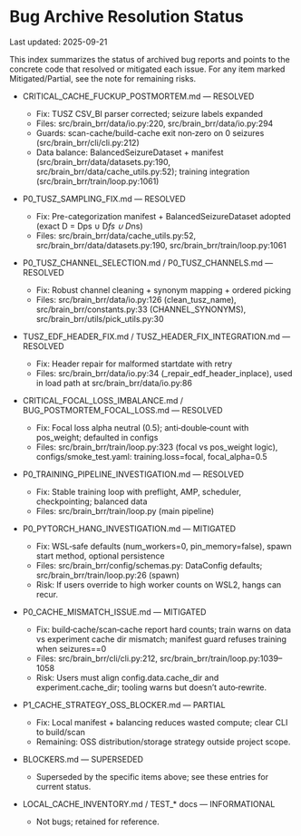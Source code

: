 # Bug Archive Resolution Status

Last updated: 2025-09-21

This index summarizes the status of archived bug reports and points to the concrete code that resolved or mitigated each issue. For any item marked Mitigated/Partial, see the note for remaining risks.

- CRITICAL_CACHE_FUCKUP_POSTMORTEM.md — RESOLVED
  - Fix: TUSZ CSV_BI parser corrected; seizure labels expanded
  - Files: src/brain_brr/data/io.py:220, src/brain_brr/data/io.py:294
  - Guards: scan-cache/build-cache exit non‑zero on 0 seizures (src/brain_brr/cli/cli.py:212)
  - Data balance: BalancedSeizureDataset + manifest (src/brain_brr/data/datasets.py:190, src/brain_brr/data/cache_utils.py:52); training integration (src/brain_brr/train/loop.py:1061)

- P0_TUSZ_SAMPLING_FIX.md — RESOLVED
  - Fix: Pre-categorization manifest + BalancedSeizureDataset adopted (exact D = Dps ∪ D*fs ∪ D*ns)
  - Files: src/brain_brr/data/cache_utils.py:52, src/brain_brr/data/datasets.py:190, src/brain_brr/train/loop.py:1061

- P0_TUSZ_CHANNEL_SELECTION.md / P0_TUSZ_CHANNELS.md — RESOLVED
  - Fix: Robust channel cleaning + synonym mapping + ordered picking
  - Files: src/brain_brr/data/io.py:126 (clean_tusz_name), src/brain_brr/constants.py:33 (CHANNEL_SYNONYMS), src/brain_brr/utils/pick_utils.py:30

- TUSZ_EDF_HEADER_FIX.md / TUSZ_HEADER_FIX_INTEGRATION.md — RESOLVED
  - Fix: Header repair for malformed startdate with retry
  - Files: src/brain_brr/data/io.py:34 (_repair_edf_header_inplace), used in load path at src/brain_brr/data/io.py:86

- CRITICAL_FOCAL_LOSS_IMBALANCE.md / BUG_POSTMORTEM_FOCAL_LOSS.md — RESOLVED
  - Fix: Focal loss alpha neutral (0.5); anti‑double‑count with pos_weight; defaulted in configs
  - Files: src/brain_brr/train/loop.py:323 (focal vs pos_weight logic), configs/smoke_test.yaml: training.loss=focal, focal_alpha=0.5

- P0_TRAINING_PIPELINE_INVESTIGATION.md — RESOLVED
  - Fix: Stable training loop with preflight, AMP, scheduler, checkpointing; balanced data
  - Files: src/brain_brr/train/loop.py (main pipeline)

- P0_PYTORCH_HANG_INVESTIGATION.md — MITIGATED
  - Fix: WSL‑safe defaults (num_workers=0, pin_memory=false), spawn start method, optional persistence
  - Files: src/brain_brr/config/schemas.py: DataConfig defaults; src/brain_brr/train/loop.py:26 (spawn)
  - Risk: If users override to high worker counts on WSL2, hangs can recur.

- P0_CACHE_MISMATCH_ISSUE.md — MITIGATED
  - Fix: build‑cache/scan‑cache report hard counts; train warns on data vs experiment cache dir mismatch; manifest guard refuses training when seizures==0
  - Files: src/brain_brr/cli/cli.py:212, src/brain_brr/train/loop.py:1039–1058
  - Risk: Users must align config.data.cache_dir and experiment.cache_dir; tooling warns but doesn’t auto‑rewrite.

- P1_CACHE_STRATEGY_OSS_BLOCKER.md — PARTIAL
  - Fix: Local manifest + balancing reduces wasted compute; clear CLI to build/scan
  - Remaining: OSS distribution/storage strategy outside project scope.

- BLOCKERS.md — SUPERSEDED
  - Superseded by the specific items above; see these entries for current status.

- LOCAL_CACHE_INVENTORY.md / TEST_* docs — INFORMATIONAL
  - Not bugs; retained for reference.

